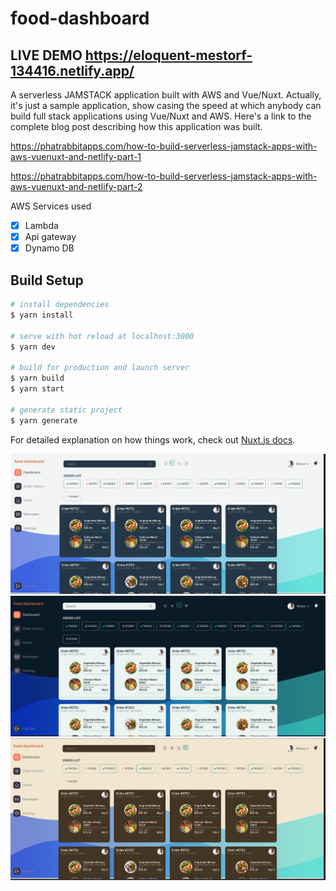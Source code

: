 # food-dashboard
## LIVE DEMO https://eloquent-mestorf-134416.netlify.app/

A serverless JAMSTACK application built with AWS and Vue/Nuxt.
Actually, it's just a sample application, show casing the speed at which anybody can build full stack applications using Vue/Nuxt and AWS. 
Here's a link to the complete blog post describing how this application was built.

https://phatrabbitapps.com/how-to-build-serverless-jamstack-apps-with-aws-vuenuxt-and-netlify-part-1

https://phatrabbitapps.com/how-to-build-serverless-jamstack-apps-with-aws-vuenuxt-and-netlify-part-2

AWS Services used
- [x] Lambda
- [x] Api gateway
- [x] Dynamo DB

## Build Setup

```bash
# install dependencies
$ yarn install

# serve with hot reload at localhost:3000
$ yarn dev

# build for production and launch server
$ yarn build
$ yarn start

# generate static project
$ yarn generate
```

For detailed explanation on how things work, check out [Nuxt.js docs](https://nuxtjs.org).

![alt text](https://raw.githubusercontent.com/trey-rosius/vue-food-dashboard/master/static/c.png)
![alt text](https://raw.githubusercontent.com/trey-rosius/vue-food-dashboard/master/static/b.png)
![alt text](https://raw.githubusercontent.com/trey-rosius/vue-food-dashboard/master/static/a.png)
